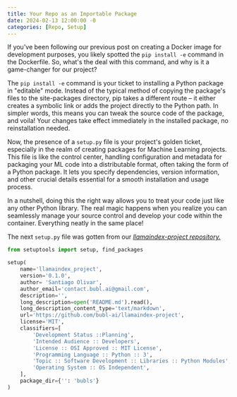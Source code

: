 ```yaml
---
title: Your Repo as an Importable Package
date: 2024-02-13 12:00:00 -0
categories: [Repo, Setup]
---
```


If you've been following our previous post on creating a Docker image for development purposes, you likely spotted the `pip install -e` command in the Dockerfile. So, what's the deal with this command, and why is it a game-changer for our project?

The `pip install -e` command is your ticket to installing a Python package in "editable" mode. Instead of the typical method of copying the package's files to the site-packages directory, pip takes a different route – it either creates a symbolic link or adds the project directly to the Python path. In simpler words, this means you can tweak the source code of the package, and voila! Your changes take effect immediately in the installed package, no reinstallation needed.

Now, the presence of a `setup.py` file is your project's golden ticket, especially in the realm of creating packages for Machine Learning projects. This file is like the control center, handling configuration and metadata for packaging your ML code into a distributable format, often taking the form of a Python package. It lets you specify dependencies, version information, and other crucial details essential for a smooth installation and usage process.

In a nutshell, doing this the right way allows you to treat your code just like any other Python library. The real magic happens when you realize you can seamlessly manage your source control and develop your code within the container. Everything neatly in the same place!

The next `setup.py` file was gotten from our [*llamaindex-project repository.*](https://github.com/bubl-ai/llamaindex-project/blob/main/setup.py)

```python
from setuptools import setup, find_packages

setup(
    name='llamaindex_project',
    version='0.1.0',
    author= 'Santiago Olivar',
    author_email='contact.bubl.ai@gmail.com',
    description='',
    long_description=open('README.md').read(),
    long_description_content_type='text/markdown',
    url='https://github.com/bubl-ai/llamaindex-project',
    license='MIT',
    classifiers=[
        'Development Status ::Planning',
        'Intended Audience :: Developers',
        'License :: OSI Approved :: MIT License',
        'Programming Language :: Python :: 3',
        'Topic :: Software Development :: Libraries :: Python Modules',
        'Operating System :: OS Independent',
    ],
    package_dir={'': 'bubls'}
)
```